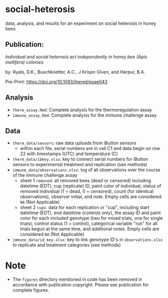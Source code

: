 # social-heterosis
data, analysis, and results for an experiment on social heterosis in honey bees


## Publication: 

_Individual and social heterosis act independently in honey bee (Apis mellifera) colonies_

by: Ryals, D.K., Buschkoetter, A.C., J Krispn Given, and Harpur, B.A.


Pre-Print: https://doi.org/10.1093/jhered/esae043

## Analysis 

- `therm_assay.Rmd`: Complete analysis for the thermoregulation assay
- `immune_assay.Rmd`: Complete analysis for the immune challenge assay
     

## Data

- `therm_data/sensors`: raw data uploads from iButton sensors
    - within each file, serial numbers are in cell C1 and data begin on row 22 with timestamps (UTC) and temperature (C)
- `therm_data/ibkey.xlsx`: key to connect serial numbers for iButton sensors to experimental treatment and replication (see methods)
- `immune_data/observations.xlsx`: log of all observations over the course of the immune challenge assay
    - sheet 1 `removed`: all removed bees (dead or censored) including datetime (EDT), cup (replicate) ID, paint color of individual, status of removed individual (1 = dead, 0 = censored), count (for identical observations), observer initial, and note. Empty cells are considered `NA` (Not Applicable)
    - sheet 2 `cups`: data for each replication or "cup", including start datetime (EDT), end datetime (controls only), the assay ID and paint color for each included genotype (two for mixed trials, one for single trials), control status (1 = control), categorical variable "run" for all trials begun at the same time, and additional notes. Empty cells are considered `NA` (Not Applicable)
- `immune_data/id_key.xlsx`: key to link genotype ID's in `observations.xlsx` to replicate and treatment categories (see methods)

# Note

- The `figures` directory mentioned in code has been removed in accordance with publication copyright. Please see publication for complete figures.
    
